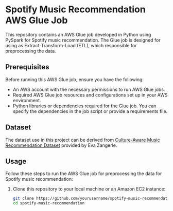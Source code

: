 # Spotify Music Recommendation AWS Glue Job

This repository contains an AWS Glue job developed in Python using PySpark for Spotify music recommendation. The Glue job is designed for using as Extract-Transform-Load (ETL), which responsible for preprocessing the data.

## Prerequisites

Before running this AWS Glue job, ensure you have the following:

- An AWS account with the necessary permissions to run AWS Glue jobs.
- Required AWS Glue job resources and configurations set up in your AWS environment.
- Python libraries or dependencies required for the Glue job. You can specify the dependencies in the job script or provide a requirements file.

## Dataset
The dataset use in this project can be derived from [Culture-Aware Music Recommendation Dataset](https://zenodo.org/records/3477842) provided by Eva Zangerle.

## Usage

Follow these steps to run the AWS Glue job for preprocessing the data for Spotify music recommendation:

1. Clone this repository to your local machine or an Amazon EC2 instance:

   ```bash
   git clone https://github.com/yourusername/spotify-music-recommendation.git
   cd spotify-music-recommendation
